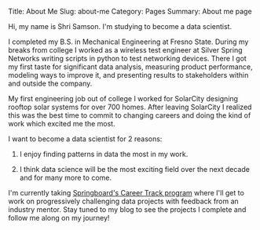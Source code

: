 Title: About Me
Slug: about-me
Category: Pages
Summary: About me page

Hi, my name is Shri Samson. I'm studying to become a data scientist.

I completed my B.S. in Mechanical Engineering at Fresno State. During my breaks from college I worked as a wireless test engineer at Silver Spring Networks writing scripts in python to test networking devices. There I got my first taste for significant data analysis, measuring product performance, modeling ways to improve it, and presenting results to stakeholders within and outside the company.

My first engineering job out of college I worked for SolarCity designing rooftop solar systems for over 700 homes. After leaving SolarCity I realized this was the best time to commit to changing careers and doing the kind of work which excited me the most.

I want to become a data scientist for 2 reasons:

1. I enjoy finding patterns in data the most in my work.

2. I think data science will be the most exciting field over the next decade and for many more to come.

I'm currently taking [Springboard's Career Track program](www.springboard.com) where I'll get to work on progressively challenging data projects with feedback from an industry mentor. Stay tuned to my blog to see the projects I complete and follow me along on my journey!
